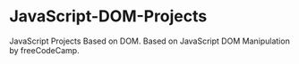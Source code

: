 # JavaScript-DOM-Projects
JavaScript Projects Based on DOM.
Based on JavaScript DOM Manipulation by freeCodeCamp.

